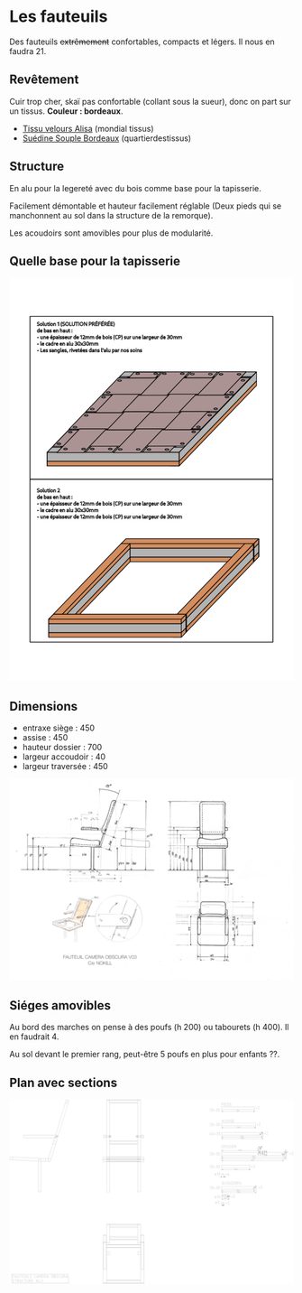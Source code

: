 # Les fauteuils

Des fauteuils <del>extrêmement</del> confortables, compacts et légers. Il nous en faudra 21.

## Revêtement

Cuir trop cher, skaï pas confortable (collant sous la sueur), donc on part sur un tissus. **Couleur : bordeaux**.

* [Tissu velours Alisa](https://www.mondialtissus.fr/tissu-velours-alisa-bordeaux-230308.html) (mondial tissus)
* [Suédine Souple Bordeaux](https://quartierdestissus.com/suedine-souple/2366-2905-suedine-souple-bordeaux-3700808623667-suedine-souple-bordeaux-520-69.html) (quartierdestissus)

## Structure

En alu pour la legereté avec du bois comme base pour la tapisserie.

Facilement démontable et hauteur facilement réglable (Deux pieds qui se manchonnent au sol dans la structure de la remorque).

Les acoudoirs sont amovibles pour plus de modularité.

## Quelle base pour la tapisserie

![fauteuil V04](/contenu/plans/base-fauteuils.png)


## Dimensions

* entraxe siège : 450
* assise : 450
* hauteur dossier : 700
* largeur accoudoir : 40
* largeur traversée : 450

![fauteuil V04](/contenu/plans/fauteuil_V04.jpeg)


## Siéges amovibles

Au bord des marches on pense à des poufs (h 200) ou tabourets (h 400). Il en faudrait 4.

Au sol devant le premier rang, peut-être 5 poufs en plus pour enfants ??.

## Plan avec sections

![fauteuil](/contenu/plans/fauteuil.png)
